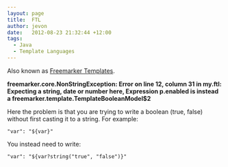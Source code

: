 ```yaml
---
layout: page
title:  FTL
author: jevon
date:   2012-08-23 21:32:44 +12:00
tags:
  - Java
  - Template Languages
---
```


Also known as [Freemarker Templates](freemarker-templates.md).

**freemarker.core.NonStringException: Error on line 12, column 31 in my.ftl: Expecting a string, date or number here, Expression p.enabled is instead a freemarker.template.TemplateBooleanModel$2**

Here the problem is that you are trying to write a boolean (true, false) without first casting it to a string. For example:

`"var": "${var}"`

You instead need to write:

`"var": "${var?string("true", "false")}"`
